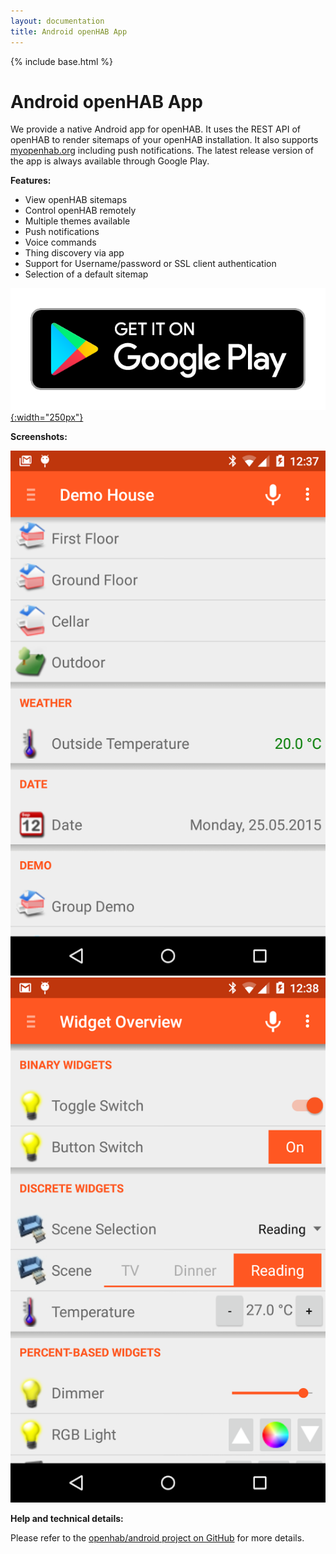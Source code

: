 ```yaml
---
layout: documentation
title: Android openHAB App
---
```


{% include base.html %}

# Android openHAB App

We provide a native Android app for openHAB.
It uses the REST API of openHAB to render sitemaps of your openHAB installation.
It also supports [myopenhab.org](http://www.myopenhab.org) including push notifications.
The latest release version of the app is always available through Google Play.

**Features:**

* View openHAB sitemaps
* Control openHAB remotely
* Multiple themes available
* Push notifications
* Voice commands
* Thing discovery via app
* Support for Username/password or SSL client authentication
* Selection of a default sitemap

[![Download openHAB app on Google Play](images/google-play-badge.png){:width="250px"}](https://play.google.com/store/apps/details?id=org.openhab.habdroid)

**Screenshots:**

<div class="row">
  <div class="col s12 m5"><img src="images/android_01.png" alt="Demo Overview"></div>
  <div class="col s12 m5"><img src="images/android_02.png" alt="Demo Widget Overview"></div>
</div>

**Help and technical details:**

Please refer to the [openhab/android project on GitHub](https://github.com/openhab/openhab.android) for more details.
